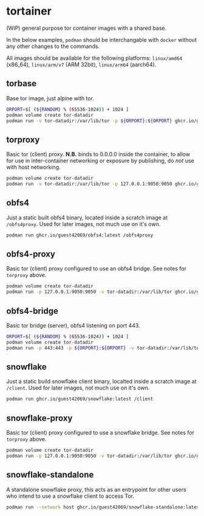 # tortainer
(WIP) general purpose tor container images with a shared base.

In the below examples, `podman` should be interchangable with `docker` without any other changes to the commands.

All images should be available for the following platforms: `linux/amd64` (x86_64), `linux/arm/v7` (ARM 32bit), `linux/arm64` (aarch64).

## torbase
Base tor image, just alpine with tor.
```bash
ORPORT=$[ (${RANDOM} % (65536-1024)) + 1024 ]
podman volume create tor-datadir
podman run -v tor-datadir:/var/lib/tor -p ${ORPORT}:${ORPORT} ghcr.io/guest42069/torbase:latest --orport ${ORPORT} --nickname myrelay --contactinfo myemail@mydomain.com
```

## torproxy
Basic tor (client) proxy. **N.B.** binds to 0.0.0.0 inside the container, to allow for use in inter-container networking or exposure by publishing, do *not* use with host networking.
```bash
podman volume create tor-datadir
podman run -v tor-datadir:/var/lib/tor -p 127.0.0.1:9050:9050 ghcr.io/guest42069/torproxy:latest
```

## obfs4
Just a static built obfs4 binary, located inside a scratch image at `/obfs4proxy`. Used for later images, not much use on it's own.
```bash
podman run ghcr.io/guest42069/obfs4:latest /obfs4proxy
```

## obfs4-proxy
Basic tor (client) proxy configured to use an obfs4 bridge. See notes for `torproxy` above.
```bash
podman volume create tor-datadir
podman run -p 127.0.0.1:9050:9050 -v tor-datadir:/var/lib/tor ghcr.io/guest42069/obfs4-proxy:latest --bridge "obfs4 10.20.30.40:12345 3D7D7A39CCA78C7B0448AFA147EF4CC391564D03 cert=YvJSxrXcnXYZ+C9hsIr18bwsm5u5dtZG9DrLTo8CqY8mZlBjhXcUssJJ185mX+JCc/LSnQ iat-mode=0"
```

## obfs4-bridge
Basic tor bridge (server), obfs4 listening on port 443.
```bash
ORPORT=$[ (${RANDOM} % (65536-1024)) + 1024 ]
podman volume create tor-datadir
podman run -p 443:443 -p ${ORPORT}:${ORPORT} -v tor-datadir:/var/lib/tor ghcr.io/guest42069/obfs4-bridge:latest --contactinfo myemail@mydomain.com --orport ${ORPORT} --nickname myrelay
```
## snowflake
Just a static build snowflake client binary, localted inside a scratch image at `/client`. Used for later images, not much use on it's own.

```bash
podman run ghcr.io/guest42069/snowflake:latest /client
```

## snowflake-proxy
Basic tor (client) proxy configured to use a snowflake bridge. See notes for `torproxy` above.
```bash
podman volume create tor-datadir
podman run -p 127.0.0.1:9050:9050 -v tor-datadir:/var/lib/tor ghcr.io/guest42069/snowflake-proxy:latest
```

## snowflake-standalone
A standalone snowflake proxy, this acts as an entrypoint for other users who intend to use a snowflake client to access Tor.
```bash
podman run --network host ghcr.io/guest42069/snowflake-standalone:latest
```
